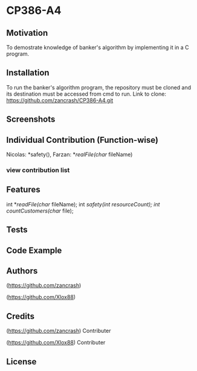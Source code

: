 # CP386-A4

## Motivation
To demostrate knowledge of banker's algorithm by implementing it in a C program.

## Installation
To run the banker's algorithm program, the repository must be cloned and its destination must be accessed from cmd to run.
Link to clone: https://github.com/zancrash/CP386-A4.git

## Screenshots

## Individual Contribution (Function-wise)
Nicolas: *safety(), 
Farzan: **realFile(char* fileName)

### view contribution list

## Features
int **readFile(char* fileName);
int *safety(int resourceCount);
int countCustomers(char* file);

## Tests

## Code Example

## Authors

(https://github.com/zancrash)

(https://github.com/Xlox88)

## Credits
(https://github.com/zancrash) Contributer

(https://github.com/Xlox88) Contributer


## License
